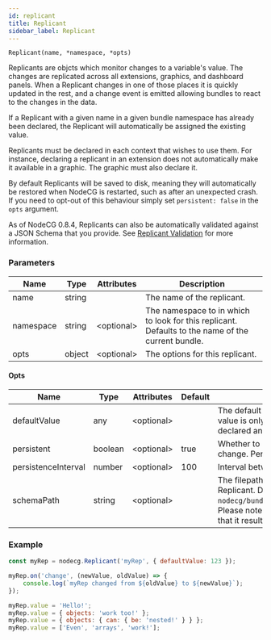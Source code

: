 ```yaml
---
id: replicant
title: Replicant
sidebar_label: Replicant
---
```


`Replicant(name, *namespace, *opts)`

Replicants are objcts which monitor changes to a variable's value. The changes are replicated across all extensions, graphics, and dashboard panels. When a Replicant changes in one of those places it is quickly updated in the rest, and a change event is emitted allowing bundles to react to the changes in the data.

If a Replicant with a given name in a given bundle namespace has already been declared, the Replicant will automatically be assigned the existing value.

Replicants must be declared in each context that wishes to use them. For instance, declaring a replicant in an extension does not automatically make it available in a graphic. The graphic must also declare it.

By default Replicants will be saved to disk, meaning they will automatically be restored when NodeCG is restarted, such as after an unexpected crash. If you need to opt-out of this behaviour simply set `persistent: false` in the `opts` argument.

As of NodeCG 0.8.4, Replicants can also be automatically validated against a JSON Schema that you provide. See [Replicant Validation](../replicant-schemas.md) for more information.

### Parameters

| Name      | Type   | Attributes    | Description                                                                                       |
| --------- | ------ | ------------- | ------------------------------------------------------------------------------------------------- |
| name      | string |               | The name of the replicant.                                                                        |
| namespace | string | &lt;optional> | The namespace to in which to look for this replicant. Defaults to the name of the current bundle. |
| opts      | object | &lt;optional> | The options for this replicant.                                                                   |

#### Opts

| Name                | Type    | Attributes    | Default                      | Description                                                                                                                                                                                                                                        |
| ------------------- | ------- | ------------- | ---------------------------- | -------------------------------------------------------------------------------------------------------------------------------------------------------------------------------------------------------------------------------------------------- |
| defaultValue        | any     | &lt;optional> |                              | The default value to instantiate this Replicant with. The default value is only applied if this Replicant has not previously been declared and if it has no persisted value.                                                                       |
| persistent          | boolean | &lt;optional> | true                         | Whether to persist the Replicant's value to disk on every change. Persisted values are re-loaded on startup.                                                                                                                                       |
| persistenceInterval | number  | &lt;optional> | 100			       | Interval between each persistence, in milliseconds.                                                                                                                                                                                                |
| schemaPath          | string  | &lt;optional> |                              | The filepath at which to look for a JSON Schema for this Replicant. Defaults to `nodecg/bundles/${bundleName}/schemas/${replicantName}.json`. Please note that this default path will be URIEncoded to ensure that it results in a valid filename. |

### Example

```js
const myRep = nodecg.Replicant('myRep', { defaultValue: 123 });

myRep.on('change', (newValue, oldValue) => {
	console.log(`myRep changed from ${oldValue} to ${newValue}`);
});

myRep.value = 'Hello!';
myRep.value = { objects: 'work too!' };
myRep.value = { objects: { can: { be: 'nested!' } } };
myRep.value = ['Even', 'arrays', 'work!'];
```
